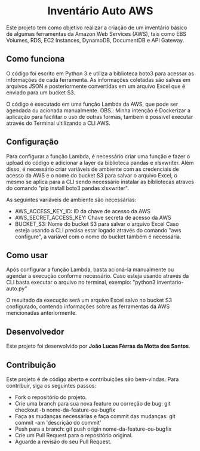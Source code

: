 <h1 align="center"> Inventário Auto AWS </h1>

Este projeto tem como objetivo realizar a criação de um inventário básico de algumas ferramentas da Amazon Web Services (AWS), tais como EBS Volumes, RDS, EC2 Instances, DynamoDB, DocumentDB e API Gateway.
## Como funciona

O código foi escrito em Python 3 e utiliza a biblioteca boto3 para acessar as informações de cada ferramenta. As informações coletadas são salvas em arquivos JSON e posteriormente convertidas em um arquivo Excel que é enviado para um bucket S3.

O código é executado em uma função Lambda da AWS, que pode ser agendada ou acionada manualmente.
OBS.: Minha intenção é Dockerizar a aplicação para facilitar o uso de outras formas, tambem é possivel executar através do Terminal ultilizando a CLI AWS.

## Configuração

Para configurar a função Lambda, é necessário criar uma função e fazer o upload do código e adicionar a layer da biblioteca pandas e xlsxwriter. Além disso, é necessário criar variáveis de ambiente com as credenciais de acesso da AWS e o nome do bucket S3 para salvar o arquivo Excel, o mesmo se aplica para a CLI sendo necessário instalar as bibliotecas atraves do comando "pip install boto3 pandas xlsxwriter".

As seguintes variáveis de ambiente são necessárias:

- AWS_ACCESS_KEY_ID: ID da chave de acesso da AWS
- AWS_SECRET_ACCESS_KEY: Chave secreta de acesso da AWS
- BUCKET_S3: Nome do bucket S3 para salvar o arquivo Excel
Caso esteja usando a CLI precisa estar logado através do comando "aws configure", a variável com o nome do bucket também é necessária.

## Como usar

Após configurar a função Lambda, basta acioná-la manualmente ou agendar a execução conforme necessário.
Caso esteja usando através da CLI basta executar o arquivo no terminal, exemplo: "python3 inventario-auto.py"

O resultado da execução será um arquivo Excel salvo no bucket S3 configurado, contendo informações sobre as ferramentas da AWS mencionadas anteriormente.

## Desenvolvedor
Este projeto foi desenvolvido por **João Lucas Férras da Motta dos Santos**.

## Contribuição

Este projeto é de código aberto e contribuições são bem-vindas. Para contribuir, siga os seguintes passos:

- Fork o repositório do projeto.
- Crie uma branch para sua nova feature ou correção de bug: git checkout -b nome-da-feature-ou-bugfix
- Faça as mudanças necessárias e faça commit das mudanças: git commit -am 'descrição do commit'
- Push para a branch: git push origin nome-da-feature-ou-bugfix
- Crie um Pull Request para o repositório original.
- Aguarde a revisão do seu Pull Request.
